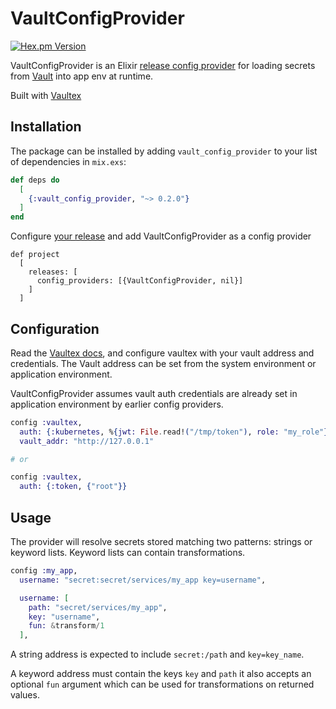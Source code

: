 # VaultConfigProvider

[![Hex.pm Version](http://img.shields.io/hexpm/v/vault_config_provider.svg?style=flat)](https://hex.pm/packages/vault_config_provider)

VaultConfigProvider is an Elixir [release config provider](https://hexdocs.pm/elixir/Config.Provider.html) for loading secrets from [Vault](https://www.vaultproject.io/) into app env at runtime.

Built with [Vaultex](https://github.com/findmypast/vaultex)

## Installation

The package can be installed by adding `vault_config_provider` to your list of dependencies in `mix.exs`:

```elixir
def deps do
  [
    {:vault_config_provider, "~> 0.2.0"}
  ]
end
```

Configure [your release](https://hexdocs.pm/mix/Mix.Tasks.Release.html) and add VaultConfigProvider as a config provider

```
def project
  [
    releases: [
      config_providers: [{VaultConfigProvider, nil}]
    ]
  ]
```

## Configuration

Read the [Vaultex docs](https://github.com/findmypast/vaultex), and configure vaultex with your vault address and credentials. The Vault address can be set from the system environment or application environment.

VaultConfigProvider assumes vault auth credentials are already set in application environment by earlier config providers.

```elixir
config :vaultex,
  auth: {:kubernetes, %{jwt: File.read!("/tmp/token"), role: "my_role"}},
  vault_addr: "http://127.0.0.1"

# or 

config :vaultex,
  auth: {:token, {"root"}}
```

## Usage

The provider will resolve secrets stored matching two patterns: strings or keyword lists. Keyword lists can contain transformations.

```elixir
config :my_app,
  username: "secret:secret/services/my_app key=username",

  username: [
    path: "secret/services/my_app",
    key: "username",
    fun: &transform/1
  ],
```

A string address is expected to include `secret:/path` and `key=key_name`.

A keyword address must contain the keys `key` and `path` it also accepts an optional `fun` argument which can be used for transformations on returned values.
